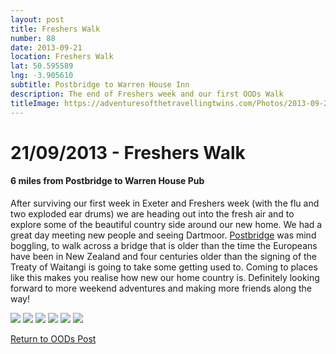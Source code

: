 ```yaml
---
layout: post
title: Freshers Walk
number: 88
date: 2013-09-21
location: Freshers Walk
lat: 50.595589
lng: -3.905610
subtitle: Postbridge to Warren House Inn
description: The end of Freshers week and our first OODs Walk
titleImage: https://adventuresofthetravellingtwins.com/Photos/2013-09-21-Freshers/P1010414.JPG
---
```


<h1>21/09/2013 - Freshers Walk</h1>
<h4>6 miles from Postbridge to Warren House Pub</h4>

After surviving our first week in Exeter and Freshers week (with the flu and two exploded ear drums) we are heading out into the fresh air and to explore some of the beautiful country side around our new home. 
We had a great day meeting new people and seeing Dartmoor. <a target="_blank" href="https://www.visitdartmoor.co.uk/explore-dartmoor/central-dartmoor/postbridge">Postbridge</a> was mind boggling, to walk across a bridge that is older than the time the Europeans have been in New Zealand and four centuries older than the signing of the Treaty of Waitangi is going to take some getting used to.
Coming to places like this makes you realise how new our home country is. 
Definitely looking forward to more weekend adventures and making more friends along the way!

<img src="https://adventuresofthetravellingtwins.com/Photos/2013-09-21-Freshers/1233499_10201723728873032_356141953_n.jpg" class="image1">
<img src="https://adventuresofthetravellingtwins.com/Photos/2013-09-21-Freshers/P1010388.JPG" class="image1">
<img src="https://adventuresofthetravellingtwins.com/Photos/2013-09-21-Freshers/P1010408.JPG" class="image1">
<img src="https://adventuresofthetravellingtwins.com/Photos/2013-09-21-Freshers/P1010416.JPG" class="image1">
<img src="https://adventuresofthetravellingtwins.com/Photos/2013-09-21-Freshers/P1010421.JPG" class="image1">
<img src="https://adventuresofthetravellingtwins.com/Photos/2013-09-21-Freshers/P1010395.JPG" class="image1">

<a href="https://adventuresofthetravellingtwins.com/2013/09/21/oddswalks/">Return to OODs Post</a>
